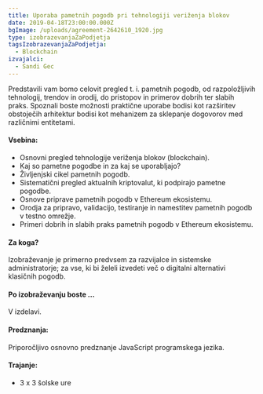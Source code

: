 ```yaml
---
title: Uporaba pametnih pogodb pri tehnologiji veriženja blokov
date: 2019-04-18T23:00:00.000Z
bgImage: /uploads/agreement-2642610_1920.jpg
type: izobrazevanjaZaPodjetja
tagsIzobrazevanjaZaPodjetja:
  - Blockchain
izvajalci:
  - Sandi Gec
---
```

Predstavili vam bomo celovit pregled t. i. pametnih pogodb, od razpoložljivih tehnologij, trendov in orodij, do pristopov in primerov dobrih ter slabih praks. Spoznali boste možnosti praktične uporabe bodisi kot razširitev obstoječih arhitektur bodisi kot mehanizem za sklepanje dogovorov med različnimi entitetami. 

#### Vsebina:

* Osnovni pregled tehnologije veriženja blokov (blockchain).
* Kaj so pametne pogodbe in za kaj se uporabljajo?
* Življenjski cikel pametnih pogodb.
* Sistematični pregled aktualnih kriptovalut, ki podpirajo pametne pogodbe.
* Osnove priprave pametnih pogodb v Ethereum ekosistemu.
* Orodja za pripravo, validacijo, testiranje in namestitev pametnih pogodb v testno omrežje.
* Primeri dobrih in slabih praks pametnih pogodb v Ethereum ekosistemu.

#### Za koga?

Izobraževanje je primerno predvsem za razvijalce in sistemske administratorje; za vse, ki bi želeli izvedeti več o digitalni alternativi klasičnih pogodb.

#### Po izobraževanju boste ...

V izdelavi.

#### Predznanja:

Priporočljivo osnovno predznanje JavaScript programskega jezika.

#### Trajanje:

* 3 x 3 šolske ure
